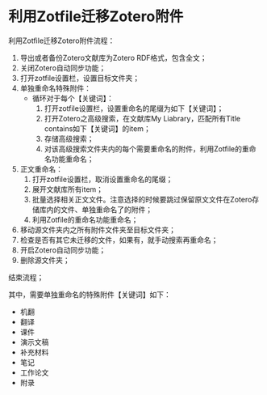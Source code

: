 # 利用Zotfile迁移Zotero附件





利用Zotfile迁移Zotero附件流程：

1. 导出或者备份Zotero文献库为Zotero RDF格式，包含全文；
2. 关闭Zotero自动同步功能；
3. 打开zotfile设置栏，设置目标文件夹；
4. 单独重命名特殊附件：
   - 循环对于每个【关键词】：
     1. 打开zotfile设置栏，设置重命名的尾缀为如下【关键词】；
     1. 打开Zotero之高级搜索，在文献库My Liabrary，匹配所有Title contains如下【关键词】的item；
     1. 存储高级搜索；
     1. 对该高级搜索文件夹内的每个需要重命名的附件，利用Zotfile的重命名功能重命名；
5. 正文重命名：
   1. 打开zotfile设置栏，取消设置重命名的尾缀；
   2. 展开文献库所有item；
   3. 批量选择相关正文文件。注意选择的时候要跳过保留原文文件在Zotero存储库内的文件、单独重命名了的附件；
   4. 利用Zotfile的重命名功能重命名；
6. 移动源文件夹内之所有附件文件夹至目标文件夹；
7. 检查是否有其它未迁移的文件，如果有，就手动搜索再重命名；
8. 开启Zotero自动同步功能；
9. 删除源文件夹；

结束流程；



其中，需要单独重命名的特殊附件【关键词】如下：

- 机翻  
- 翻译  
- 课件  
- 演示文稿  
- 补充材料  
- 笔记  
- 工作论文  
- 附录  
